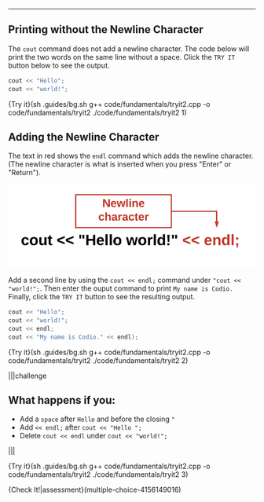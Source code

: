 ----------

## Printing without the Newline Character
The `cout` command does not add a newline character. The code below will print the two words on the same line without a space. Click the `TRY IT` button below to see the output.

```c++
cout << "Hello";
cout << "world!";
```

{Try it}(sh .guides/bg.sh g++ code/fundamentals/tryit2.cpp -o code/fundamentals/tryit2 ./code/fundamentals/tryit2 1)

## Adding the Newline Character
The text in red shows the `endl` command which adds the newline character. (The newline character is what is inserted when you press "Enter" or "Return").


![.guides/img/NewlineCharacter](.guides/img/NewlineCharacter.png)

Add a second line by using the `cout << endl;` command under `"cout << "world!";`. Then enter the ouput command to print `My name is Codio.` Finally, click the `TRY IT` button to see the resulting output.

```c++
cout << "Hello";
cout << "world!";
cout << endl;
cout << "My name is Codio." << endl);
```

{Try it}(sh .guides/bg.sh g++ code/fundamentals/tryit2.cpp -o code/fundamentals/tryit2 ./code/fundamentals/tryit2 2)

|||challenge
## What happens if you:
* Add a `space` after `Hello` and before the closing `"`
* Add `<< endl;` after `cout << "Hello ";`
* Delete `cout << endl` under `cout << "world!";`

|||

{Try it}(sh .guides/bg.sh g++ code/fundamentals/tryit2.cpp -o code/fundamentals/tryit2 ./code/fundamentals/tryit2 3)

{Check It!|assessment}(multiple-choice-4156149016)
